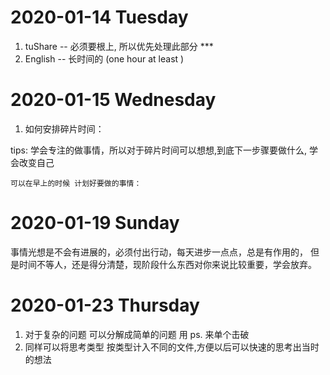 # 2020-01-14  Tuesday 

1. tuShare -- 必须要根上, 所以优先处理此部分 *** 
2. English -- 长时间的 (one hour at least )

# 2020-01-15  Wednesday 

1. 如何安排碎片时间：
    
tips:
    学会专注的做事情，所以对于碎片时间可以想想,到底下一步骤要做什么, 学会改变自己

    可以在早上的时候 计划好要做的事情：
    
# 2020-01-19  Sunday 

事情光想是不会有进展的，必须付出行动，每天进步一点点，总是有作用的，
但是时间不等人，还是得分清楚，现阶段什么东西对你来说比较重要，学会放弃。


# 2020-01-23  Thursday 
1. 对于复杂的问题 可以分解成简单的问题 用 ps. 来单个击破
2. 同样可以将思考类型 按类型计入不同的文件,方便以后可以快速的思考出当时的想法
